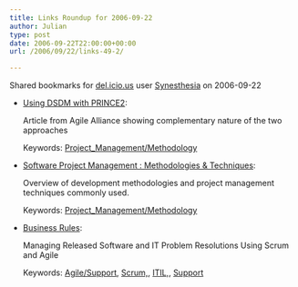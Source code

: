 ```yaml
---
title: Links Roundup for 2006-09-22
author: Julian
type: post
date: 2006-09-22T22:00:00+00:00
url: /2006/09/22/links-49-2/

---
```

Shared bookmarks for [del.icio.us][1] user  [Synesthesia][2] on 2006-09-22

  * [Using DSDM with PRINCE2][3]:
  
    Article from Agile Alliance showing complementary nature of the two approaches
  
    Keywords: [Project_Management/Methodology][4]
  * [Software Project Management : Methodologies & Techniques][5]:
  
    Overview of development methodologies and project management techniques commonly used.
  
    Keywords: [Project_Management/Methodology][4]
  * [Business Rules][6]:
  
    Managing Released Software and IT Problem Resolutions Using Scrum and Agile
  
    Keywords: [Agile/Support][7], [Scrum,][8], [ITIL,][9], [Support][10]

 [1]: http://del.icio.us/
 [2]: http://del.icio.us/synesthesia
 [3]: http://www.agilealliancebeta.org/system/article/file/904/file.pdf "http://www.agilealliancebeta.org/system/article/file/904/file.pdf"
 [4]: http://del.icio.us/synesthesia/Project_Management/Methodology
 [5]: http://paul.luon.net/essays/SEP-essay-final.pdf#search=%22combining%20scrum%20AND%20prince2%22 "http://paul.luon.net/essays/SEP-essay-final.pdf#search=%22combining%20scrum%20AND%20prince2%22"
 [6]: http://www.agilealliancebeta.org/system/article/file/1407/file.pdf "http://www.agilealliancebeta.org/system/article/file/1407/file.pdf"
 [7]: http://del.icio.us/synesthesia/Agile/Support
 [8]: http://del.icio.us/synesthesia/Scrum,
 [9]: http://del.icio.us/synesthesia/ITIL,
 [10]: http://del.icio.us/synesthesia/Support